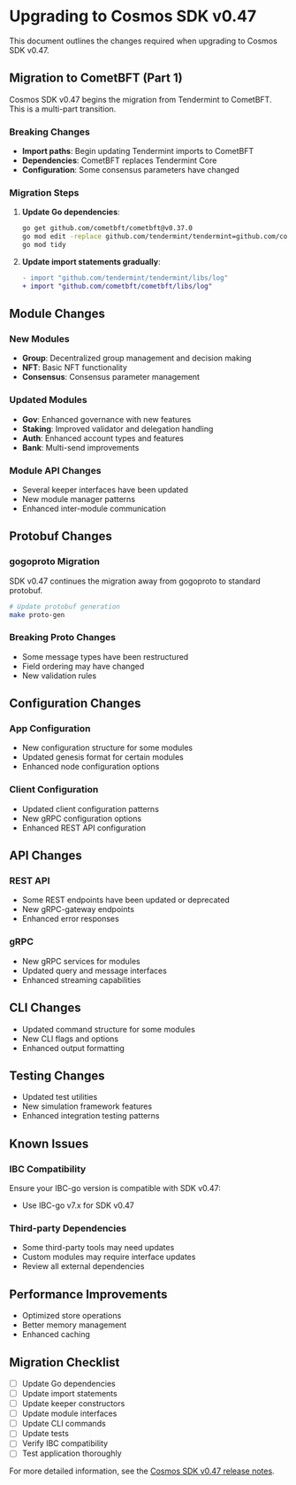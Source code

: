 # Upgrading to Cosmos SDK v0.47

This document outlines the changes required when upgrading to Cosmos SDK v0.47.

## Migration to CometBFT (Part 1)

Cosmos SDK v0.47 begins the migration from Tendermint to CometBFT. This is a multi-part transition.

### Breaking Changes

- **Import paths**: Begin updating Tendermint imports to CometBFT
- **Dependencies**: CometBFT replaces Tendermint Core
- **Configuration**: Some consensus parameters have changed

### Migration Steps

1. **Update Go dependencies**:
   ```bash
   go get github.com/cometbft/cometbft@v0.37.0
   go mod edit -replace github.com/tendermint/tendermint=github.com/cometbft/cometbft@v0.37.0
   go mod tidy
   ```

2. **Update import statements gradually**:
   ```diff
   - import "github.com/tendermint/tendermint/libs/log"
   + import "github.com/cometbft/cometbft/libs/log"
   ```

## Module Changes

### New Modules

- **Group**: Decentralized group management and decision making
- **NFT**: Basic NFT functionality
- **Consensus**: Consensus parameter management

### Updated Modules

- **Gov**: Enhanced governance with new features
- **Staking**: Improved validator and delegation handling
- **Auth**: Enhanced account types and features
- **Bank**: Multi-send improvements

### Module API Changes

- Several keeper interfaces have been updated
- New module manager patterns
- Enhanced inter-module communication

## Protobuf Changes

### gogoproto Migration

SDK v0.47 continues the migration away from gogoproto to standard protobuf.

```bash
# Update protobuf generation
make proto-gen
```

### Breaking Proto Changes

- Some message types have been restructured
- Field ordering may have changed
- New validation rules

## Configuration Changes

### App Configuration

- New configuration structure for some modules
- Updated genesis format for certain modules
- Enhanced node configuration options

### Client Configuration

- Updated client configuration patterns
- New gRPC configuration options
- Enhanced REST API configuration

## API Changes

### REST API

- Some REST endpoints have been updated or deprecated
- New gRPC-gateway endpoints
- Enhanced error responses

### gRPC

- New gRPC services for modules
- Updated query and message interfaces
- Enhanced streaming capabilities

## CLI Changes

- Updated command structure for some modules
- New CLI flags and options
- Enhanced output formatting

## Testing Changes

- Updated test utilities
- New simulation framework features
- Enhanced integration testing patterns

## Known Issues

### IBC Compatibility

Ensure your IBC-go version is compatible with SDK v0.47:
- Use IBC-go v7.x for SDK v0.47

### Third-party Dependencies

- Some third-party tools may need updates
- Custom modules may require interface updates
- Review all external dependencies

## Performance Improvements

- Optimized store operations
- Better memory management
- Enhanced caching

## Migration Checklist

- [ ] Update Go dependencies
- [ ] Update import statements
- [ ] Update keeper constructors
- [ ] Update module interfaces
- [ ] Update CLI commands
- [ ] Update tests
- [ ] Verify IBC compatibility
- [ ] Test application thoroughly

For more detailed information, see the [Cosmos SDK v0.47 release notes](https://github.com/cosmos/cosmos-sdk/releases/tag/v0.47.0).